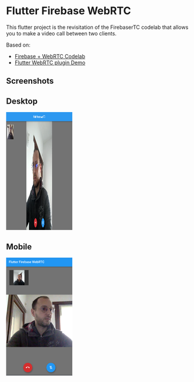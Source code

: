 # Flutter Firebase WebRTC


This flutter project is the revisitation of the FirebaserTC codelab that allows you to make a video call between two clients.

Based on:
- [Firebase + WebRTC Codelab](https://webrtc.org/getting-started/firebase-rtc-codelab)
- [Flutter WebRTC plugin Demo](https://github.com/flutter-webrtc/flutter-webrtc-demo)


## Screenshots

## Desktop
<img  width="180"  height="320"  src="https://raw.githubusercontent.com/alexmod20/flutter_firebase_webrtc/master/screenshots/desktop.png"/>

## Mobile
<img  width="180"  height="320"  src="https://raw.githubusercontent.com/alexmod20/flutter_firebase_webrtc/master/screenshots/mobile.png"/>
